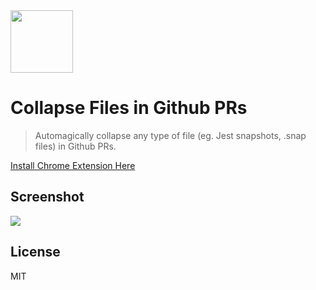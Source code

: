 <img src='https://user-images.githubusercontent.com/659829/34264992-80a2d40a-e629-11e7-8051-61e5ea2917f1.png' width="100">

# Collapse Files in Github PRs

> Automagically collapse any type of file (eg. Jest snapshots, .snap files) in Github PRs.

[Install Chrome Extension Here](https://chrome.google.com/webstore/detail/collapse-files-in-github/nelcgcnongfhlecofmdapcagpcphplem)

## Screenshot

<img src="https://user-images.githubusercontent.com/659829/34265099-d201dd3c-e629-11e7-9852-98e0d3974b0f.jpg">

## License

MIT